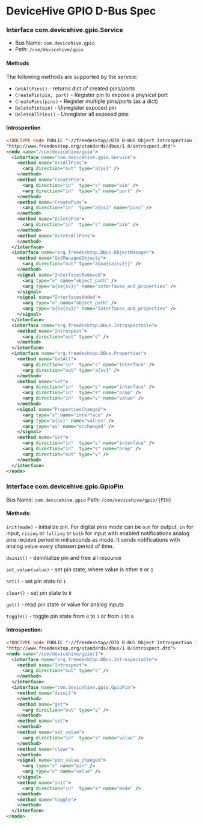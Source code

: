 # DeviceHive GPIO D-Bus Spec

### Interface com.devicehive.gpio.Service
- Bus Name: `com.devicehive.gpio`
- Path: `/com/devicehive/gpio`

#### Methods
The following methods are supported by the service:
- `GetAllPins()` - returns dict of created pins/ports
- `CreatePin(pin, port)` - Register pin to expose a physical port
- `CreatePins(pins)` - Register multiple pins/ports (as a dict)
- `DeletePin(pin)` - Unregister exposed pin
- `DeleteAllPins()` - Unregister all exposed pins


#### Introspection
```xml
<!DOCTYPE node PUBLIC "-//freedesktop//DTD D-BUS Object Introspection 1.0//EN"
"http://www.freedesktop.org/standards/dbus/1.0/introspect.dtd">
<node name="/com/devicehive/gpio">
  <interface name="com.devicehive.gpio.Service">
    <method name="GetAllPins">
      <arg direction="out" type="a{ss}" />
    </method>
    <method name="CreatePin">
      <arg direction="in"  type="s" name="pin" />
      <arg direction="in"  type="s" name="port" />
    </method>
    <method name="CreatePins">
      <arg direction="in"  type="a{ss}" name="pins" />
    </method>
    <method name="DeletePin">
      <arg direction="in"  type="s" name="pin" />
    </method>
    <method name="DeleteAllPins">
    </method>
  </interface>
  <interface name="org.freedesktop.DBus.ObjectManager">
    <method name="GetManagedObjects">
      <arg direction="out" type="a{oa{sa{sv}}}" />
    </method>
    <signal name="InterfacesRemoved">
      <arg type="o" name="object_path" />
      <arg type="a{sa{sv}}" name="interfaces_and_properties" />
    </signal>
    <signal name="InterfacesAdded">
      <arg type="o" name="object_path" />
      <arg type="a{sa{sv}}" name="interfaces_and_properties" />
    </signal>
  </interface>
  <interface name="org.freedesktop.DBus.Introspectable">
    <method name="Introspect">
      <arg direction="out" type="s" />
    </method>
  </interface>
  <interface name="org.freedesktop.DBus.Properties">
    <method name="GetAll">
      <arg direction="in"  type="s" name="interface" />
      <arg direction="out" type="a{sv}" />
    </method>
    <method name="Set">
      <arg direction="in"  type="s" name="interface" />
      <arg direction="in"  type="s" name="prop" />
      <arg direction="in"  type="v" name="value" />
    </method>
    <signal name="PropertiesChanged">
      <arg type="s" name="interface" />
      <arg type="a{sv}" name="values" />
      <arg type="as" name="unchanged" />
    </signal>
    <method name="Get">
      <arg direction="in"  type="s" name="interface" />
      <arg direction="in"  type="s" name="prop" />
      <arg direction="out" type="v" />
    </method>
  </interface>
</node>
```


### Interface com.devicehive.gpio.GpioPin
Bus Name: `com.devicehive.gpio`
Path: `/com/devicehive/gpio/{PIN}`

#### Methods:
`init(mode)` - initialize pin. For digital pins mode can be `out` for output, `in` for input, 
               `rising` or `falling` or `both` for input with enabled notifications
               analog pins recieve period in miliseconds as mode. It sends notifications with
               analog value every choosen period of time. 

`deinit()` - deinitialize pin and free all resource

`set_value(value)` - set pin state, where value is ether `0` or `1`

`set()` - set pin state to `1`

`clear()` - set pin state to `0`

`get()` - read pin state or value for analog inputs

`toggle()` - toggle pin state from `0` to `1` or from `1` to `0`


#### Introspection:
```xml
<!DOCTYPE node PUBLIC "-//freedesktop//DTD D-BUS Object Introspection 1.0//EN"
"http://www.freedesktop.org/standards/dbus/1.0/introspect.dtd">
<node name="/com/devicehive/gpio/1">
  <interface name="org.freedesktop.DBus.Introspectable">
    <method name="Introspect">
      <arg direction="out" type="s" />
    </method>
  </interface>
  <interface name="com.devicehive.gpio.GpioPin">
    <method name="deinit">
    </method>
    <method name="get">
      <arg direction="out" type="s" />
    </method>
    <method name="set">
    </method>
    <method name="set_value">
      <arg direction="in"  type="s" name="value" />
    </method>
    <method name="clear">
    </method>
    <signal name="pin_value_changed">
      <arg type="s" name="pin" />
      <arg type="v" name="value" />
    </signal>
    <method name="init">
      <arg direction="in"  type="s" name="mode" />
    </method>
    <method name="toggle">
    </method>
  </interface>
</node>
```
